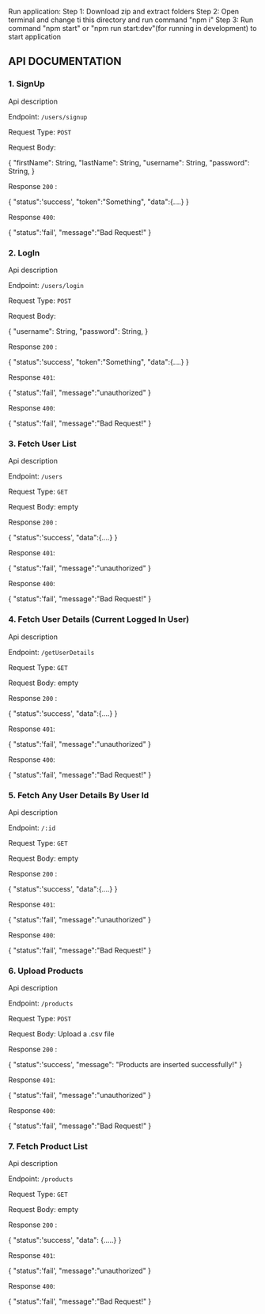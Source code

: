 Run application:
Step 1: Download zip and extract folders
Step 2: Open terminal and change ti this directory and run command "npm i"
Step 3: Run command "npm start" or "npm run start:dev"(for running in development) to start application

## API DOCUMENTATION

### 1. SignUp

Api description

Endpoint: `/users/signup`

Request Type: `POST`

Request Body: 

{
  "firstName": String,
  "lastName": String,
  "username": String,
  "password": String,
}

Response `200` :

{
	"status":'success',
	"token":"Something",
  "data":{....}
}


Response `400`:


{
	"status":'fail',
	"message":"Bad Request!"
}

### 2. LogIn

Api description

Endpoint: `/users/login`

Request Type: `POST`

Request Body: 

{
  "username": String,
  "password": String,
}

Response `200` :

{
	"status":'success',
	"token":"Something",
  "data":{....}
}

Response `401`:


{
	"status":'fail',
	"message":"unauthorized"
}


Response `400`:


{
	"status":'fail',
	"message":"Bad Request!"
}

### 3. Fetch User List

Api description

Endpoint: `/users`

Request Type: `GET`

Request Body: empty

Response `200` :

{
	"status":'success',
    "data":{....}
}

Response `401`:


{
	"status":'fail',
	"message":"unauthorized"
}


Response `400`:


{
	"status":'fail',
	"message":"Bad Request!"
}

### 4. Fetch User Details (Current Logged In User)

Api description

Endpoint: `/getUserDetails`

Request Type: `GET`

Request Body: empty

Response `200` :

{
	"status":'success',
    "data":{....}
}

Response `401`:


{
	"status":'fail',
	"message":"unauthorized"
}


Response `400`:


{
	"status":'fail',
	"message":"Bad Request!"
}

### 5. Fetch Any User Details By User Id

Api description

Endpoint: `/:id`

Request Type: `GET`

Request Body: empty

Response `200` :

{
	"status":'success',
    "data":{....}
}

Response `401`:


{
	"status":'fail',
	"message":"unauthorized"
}


Response `400`:


{
	"status":'fail',
	"message":"Bad Request!"
}

### 6. Upload Products

Api description

Endpoint: `/products`

Request Type: `POST`

Request Body: Upload a .csv file

Response `200` :

{
	"status":'success',
   "message": "Products are inserted successfully!"
}

Response `401`:


{
	"status":'fail',
	"message":"unauthorized"
}


Response `400`:


{
	"status":'fail',
	"message":"Bad Request!"
}

### 7. Fetch Product List

Api description

Endpoint: `/products`

Request Type: `GET`

Request Body: empty

Response `200` :

{
	"status":'success',
   "data": {.....}
}

Response `401`:


{
	"status":'fail',
	"message":"unauthorized"
}


Response `400`:


{
	"status":'fail',
	"message":"Bad Request!"
}
